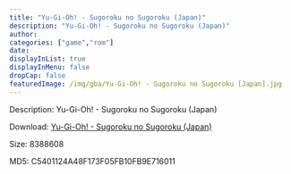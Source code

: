 ```yaml
---
title: "Yu-Gi-Oh! - Sugoroku no Sugoroku (Japan)"
description: "Yu-Gi-Oh! - Sugoroku no Sugoroku (Japan)"
author: 
categories: ["game","rom"]
date: 
displayInList: true
displayInMenu: false
dropCap: false
featuredImage: /img/gba/Yu-Gi-Oh! - Sugoroku no Sugoroku [Japan].jpg
---
```


Description: Yu-Gi-Oh! - Sugoroku no Sugoroku (Japan)

Download: <a style="text-decoration:underline;" href="https://mega.nz/#!mCIwjQ5K!la2QEoq3kG5zGez2oLjbcydBzHK9jZJR2uHd5cJkFw0" target = "_blank" rel = "nofollow" > Yu-Gi-Oh! - Sugoroku no Sugoroku (Japan)</a>

Size: 8388608

MD5: C5401124A48F173F05FB10FB9E716011

